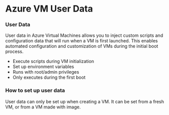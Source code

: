 
# Azure VM User Data

###  User Data
User data in Azure Virtual Machines allows you to inject custom scripts and configuration data that will run when a VM is first launched. This enables automated configuration and customization of VMs during the initial boot process.

- Execute scripts during VM initialization
- Set up environment variables
- Runs with root/admin privileges
- Only executes during the first boot

### How to set up user data

User data can only be set up when creating a VM. It can be set from a fresh VM, or from a VM made with image.
